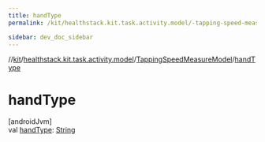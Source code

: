 ```yaml
---
title: handType
permalink: /kit/healthstack.kit.task.activity.model/-tapping-speed-measure-model/hand-type.html

sidebar: dev_doc_sidebar
---
```

//[kit](../../../kit.html)/[healthstack.kit.task.activity.model](../index.html)/[TappingSpeedMeasureModel](index.html)/[handType](hand-type.html)



# handType



[androidJvm]\
val [handType](hand-type.html): [String](https://kotlinlang.org/api/latest/jvm/stdlib/kotlin/-string/index.html)





